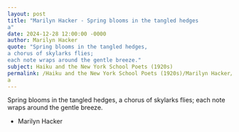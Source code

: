 ```yaml
---
layout: post
title: "Marilyn Hacker - Spring blooms in the tangled hedges 
a"
date: 2024-12-28 12:00:00 -0000
author: Marilyn Hacker
quote: "Spring blooms in the tangled hedges, 
a chorus of skylarks flies; 
each note wraps around the gentle breeze."
subject: Haiku and the New York School Poets (1920s)
permalink: /Haiku and the New York School Poets (1920s)/Marilyn Hacker/Marilyn Hacker - Spring blooms in the tangled hedges 
a
---
```


Spring blooms in the tangled hedges, 
a chorus of skylarks flies; 
each note wraps around the gentle breeze.

- Marilyn Hacker
